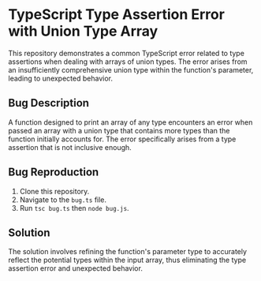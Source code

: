# TypeScript Type Assertion Error with Union Type Array

This repository demonstrates a common TypeScript error related to type assertions when dealing with arrays of union types.  The error arises from an insufficiently comprehensive union type within the function's parameter, leading to unexpected behavior.

## Bug Description

A function designed to print an array of any type encounters an error when passed an array with a union type that contains more types than the function initially accounts for. The error specifically arises from a type assertion that is not inclusive enough.

## Bug Reproduction

1. Clone this repository.
2. Navigate to the `bug.ts` file.
3. Run `tsc bug.ts` then `node bug.js`.

## Solution

The solution involves refining the function's parameter type to accurately reflect the potential types within the input array, thus eliminating the type assertion error and unexpected behavior.